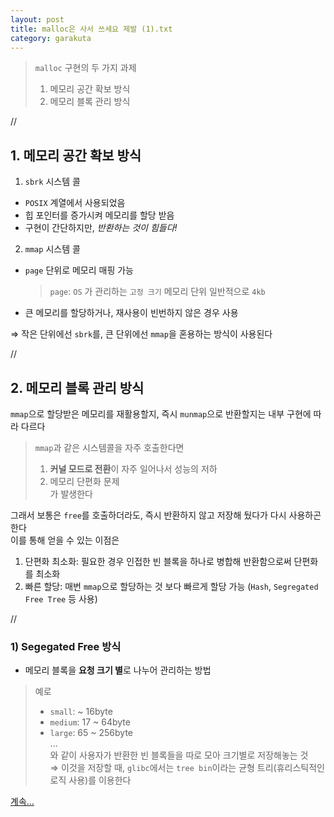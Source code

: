 ```yaml
---
layout: post
title: malloc은 사서 쓰세요 제발 (1).txt
category: garakuta
---
```

> `malloc` 구현의 두 가지 과제
> 1. 메모리 공간 확보 방식
> 2. 메모리 블록 관리 방식

//

## 1. 메모리 공간 확보 방식

1) `sbrk` 시스템 콜
- `POSIX` 계열에서 사용되었음
- 힙 포인터를 증가시켜 메모리를 할당 받음
- 구현이 간단하지만, *반환하는 것이 힘들다!*

2) `mmap` 시스템 콜
- `page` 단위로 메모리 매핑 가능
	>`page`: `OS` 가 관리하는 `고정 크기` 메모리 단위
	> 일반적으로 `4kb`
- 큰 메모리를 할당하거나, 재사용이 빈번하지 않은 경우 사용

⇒ 작은 단위에선 `sbrk`를, 큰 단위에선 `mmap`을 혼용하는 방식이 사용된다

//

## 2. 메모리 블록 관리 방식

`mmap`으로 할당받은 메모리를 재활용할지, 즉시 `munmap`으로 반환할지는 내부 구현에 따라 다르다
   
> `mmap`과 같은 시스템콜을 자주 호출한다면   
> 1. **커널 모드로 전환**이 자주 일어나서 성능의 저하
> 2. 메모리 단편화 문제  
> 가 발생한다

그래서 보통은 `free`를 호출하더라도, 즉시 반환하지 않고 저장해 뒀다가 다시 사용하곤 한다   
이를 통해 얻을 수 있는 이점은 
1. 단편화 최소화: 필요한 경우 인접한 빈 블록을 하나로 병합해 반환함으로써 단편화를 최소화
2. 빠른 할당: 매번 `mmap`으로 할당하는 것 보다 빠르게 할당 가능 (`Hash`, `Segregated Free Tree` 등 사용)

//

### 1) Segegated Free 방식
- 메모리 블록을 **요청 크기 별**로 나누어 관리하는 방법
> 예로
> - `small`: ~ 16byte
> - `medium`: 17 ~ 64byte
> - `large`: 65 ~ 256byte   
> ...   
> 와 같이 사용자가 반환한 빈 블록들을 따로 모아 크기별로 저장해놓는 것  
> ⇒ 이것을 저장할 때, `glibc`에서는 `tree bin`이라는 균형 트리(휴리스틱적인 로직 사용)를 이용한다

[계속...](/garakuta/2025/01/15/malloc_2.html)
